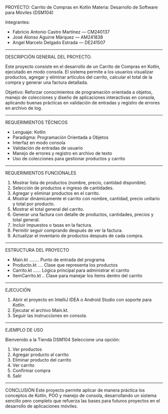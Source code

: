 PROYECTO: Carrito de Compras en Kotlin
Materia: Desarrollo de Software para Móviles (DSM104)

Integrantes:
- Fabricio Antonio Castro Martínez — CM240137
- José Alonso Aguirre Márquez — AM241838
- Angel Marcelo Delgado Estrada — DE241507

-----------------------------------------
DESCRIPCIÓN GENERAL DEL PROYECTO.

Este proyecto consiste en el desarrollo de un Carrito de Compras en Kotlin, ejecutado en modo consola.
El sistema permite a los usuarios visualizar productos, agregar y eliminar artículos del carrito,
calcular el total de la compra y generar una factura detallada.

Objetivo:
Reforzar conocimientos de programación orientada a objetos, manejo de colecciones
y diseño de aplicaciones interactivas en consola, aplicando buenas prácticas
en validación de entradas y registro de errores en archivo de log.

-----------------------------------------
REQUERIMIENTOS TÉCNICOS
- Lenguaje: Kotlin
- Paradigma: Programación Orientada a Objetos
- Interfaz en modo consola
- Validación de entradas de usuario
- Manejo de errores y registro en archivo de texto
- Uso de colecciones para gestionar productos y carrito

-----------------------------------------
REQUERIMIENTOS FUNCIONALES
1. Mostrar lista de productos (nombre, precio, cantidad disponible).
2. Selección de productos e ingreso de cantidades.
3. Agregar y eliminar productos en el carrito.
4. Mostrar dinámicamente el carrito con nombre, cantidad, precio unitario y total por producto.
5. Mostrar el total general del carrito.
6. Generar una factura con detalle de productos, cantidades, precios y total general.
7. Incluir impuestos o tasas en la factura.
8. Permitir seguir comprando después de ver la factura.
9. Actualizar el inventario de productos después de cada compra.

-----------------------------------------
ESTRUCTURA DEL PROYECTO
- Main.kt ........ Punto de entrada del programa
- Producto.kt .... Clase que representa los productos
- Carrito.kt ...... Lógica principal para administrar el carrito
- ItemCarrito.kt .. Clase para manejar los ítems dentro del carrito

-----------------------------------------
EJECUCIÓN
1. Abrir el proyecto en IntelliJ IDEA o Android Studio con soporte para Kotlin.
2. Ejecutar el archivo Main.kt.
3. Seguir las instrucciones en consola.

-----------------------------------------
EJEMPLO DE USO

Bienvenido a la Tienda DSM104
Seleccione una opción:
1. Ver productos
2. Agregar producto al carrito
3. Eliminar producto del carrito
4. Ver carrito
5. Confirmar compra
6. Salir



-----------------------------------------
CONCLUSIÓN
Este proyecto permite aplicar de manera práctica los conceptos de Kotlin, POO y manejo de consola,
desarrollando un sistema sencillo pero completo que refuerza las bases para futuros proyectos
en el desarrollo de aplicaciones móviles.
